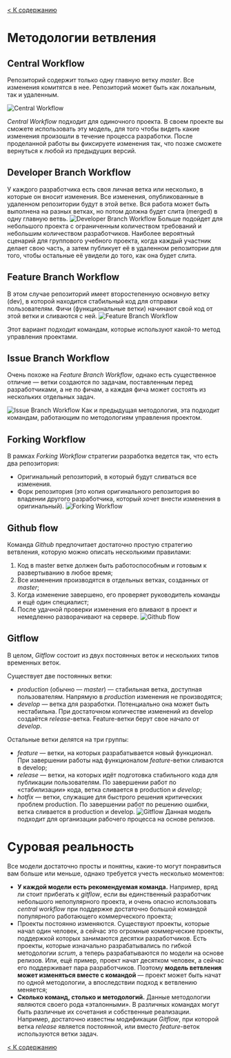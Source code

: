[< К содержанию](readme.md#содержание)

# Методологии ветвления

## Central Workflow
Репозиторий содержит только одну главную ветку *master*. Все изменения комитятся в нее. Репозиторий может быть как локальным, так и удаленным.

![Central Workflow](https://lms.skillfactory.ru/assets/courseware/v1/3dc84a125c0139cd99b1e83371fb9f25/asset-v1:SkillFactory+PHPDEV+2021+type@asset+block/PHP_5.11.1.png "Central Workflow")

*Central Workflow* подходит для одиночного проекта. В своем проекте вы сможете использовать эту модель, для того чтобы видеть какие изменения произошли в течение процесса разработки. После проделанной работы вы фиксируете изменения так, что позже сможете вернуться к любой из предыдущих версий.

## Developer Branch Workflow
У каждого разработчика есть своя личная ветка или несколько, в которые он вносит изменения. Все изменения, опубликованные в удаленном репозитории будут в этой ветке. Вся работа может быть выполнена на разных ветках, но потом должна будет слита (merged) в одну главную ветвь.
![Developer Branch Workflow](https://lms.skillfactory.ru/assets/courseware/v1/e593e355f814a2123b2f5f67da4b2571/asset-v1:SkillFactory+PHPDEV+2021+type@asset+block/PHP_5.11.2.png "Developer Branch Workflow")
Больше подойдет для небольшого проекта с ограниченным количеством требований и небольшим количеством разработчиков. Наиболее вероятный сценарий для группового учебного проекта, когда каждый участник делает свою часть, а затем публикует её в удаленном репозитории для того, чтобы остальные её увидели до того, как она будет слита.

## Feature Branch Workflow
В этом случае репозиторий имеет второстепенную основную ветку (dev), в которой находится стабильный код для отправки пользователям. Фичи (функциональные ветки) начинают свой код от этой ветки и сливаются с ней.
![Feature Branch Workflow](https://lms.skillfactory.ru/assets/courseware/v1/e1732f1ccc48717cdd68e060b334c5f1/asset-v1:SkillFactory+PHPDEV+2021+type@asset+block/PHP_5.11.3.png "Feature Branch Workflow")

Этот вариант подходит командам, которые используют какой-то метод управления проектами.

## Issue Branch Workflow
Очень похоже на *Feature Branch Workflow*, однако есть существенное отличие — ветки создаются по задачам, поставленным перед разработчиками, а не по фичам, а каждая фича может состоять из нескольких отдельных задач.

![Issue Branch Workflow](https://lms.skillfactory.ru/assets/courseware/v1/d83c4745709a40ce4092dfc686533225/asset-v1:SkillFactory+PHPDEV+2021+type@asset+block/PHP_5.11.4.png "Issue Branch Workflow")
Как и предыдущая методология, эта подходит командам, работающим по методологиям управления проектом.

## Forking Workflow
В рамках *Forking Workflow* стратегии разработка ведется так, что есть два репозитория:

* Оригинальный репозиторий, в который будут сливаться все изменения.
* Форк репозитория (это копия оригинального репозитория во владении другого разработчика, который хочет внести изменения в оригинальный).
![Forking Workflow](https://lms.skillfactory.ru/assets/courseware/v1/1d73afa2ed273693dae83e15b1f9947d/asset-v1:SkillFactory+PHPDEV+2021+type@asset+block/PHP_5.11.5.png "Forking Workflow")

## Github flow
Команда *Github* предпочитает достаточно простую стратегию ветвления, которую можно описать несколькими правилами:

1. Код в master ветке должен быть работоспособным и готовым к развертыванию в любое время;
2. Все изменения производятся в отдельных ветках, созданных от *master*;
3. Когда изменение завершено, его проверяет руководитель команды и ещё один специалист;
4. После удачной проверки изменения его вливают в проект и немедленно разворачивают на сервере.
![Github flow](https://lms.skillfactory.ru/assets/courseware/v1/39c949797262e9778ea81a2ab3ac18c0/asset-v1:SkillFactory+PHPDEV+2021+type@asset+block/PHP_5.11.6.png "Github flow")

## Gitflow
В целом, *Gitflow* состоит из двух постоянных веток и нескольких типов временных веток.

Существует две постоянных ветки:

* *production* (обычно — *master*) — стабильная ветка, доступная пользователям. Напрямую в *production* изменения не производятся;
* *develop* — ветка для разработки. Потенциально она может быть нестабильна. При достаточном количестве изменений из develop создаётся *release*-ветка. Feature-ветки берут свое начало от *develop*.

Остальные ветки делятся на три группы:

* *feature* — ветки, на которых разрабатывается новый функционал. При завершении работы над функционалом *feature*-ветки сливаются в develop;
* *release* — ветки, на которых идёт подготовка стабильного кода для публикации пользователям. По завершении работ по «стабилизации» кода, ветка сливается в production и *develop*;
* *hotfix* — ветки, служащие для быстрого решения критических проблем production. По завершении работ по решению ошибки, ветка сливается в production и develop.
![Gitflow](https://lms.skillfactory.ru/assets/courseware/v1/13fae9446a598b7b98483c5d5055d073/asset-v1:SkillFactory+PHPDEV+2021+type@asset+block/PHP_5.11.7.png "Gitflow")
Данная модель подходит для организации рабочего процесса на основе релизов.

# Суровая реальность
Все модели достаточно просты и понятны, какие-то могут понравиться вам больше или меньше, однако требуется учесть несколько моментов:

* **У каждой модели есть рекомендуемая команда.** Например, вряд ли стоит прибегать к *gitflow*, если вы единственный разработчик небольшого непопулярного проекта, и очень опасно использовать *central workflow* при поддержке достаточно большой командой популярного работающего коммерческого проекта;
* Проекты постоянно изменяются. Существуют проекты, которые начал один человек, а сейчас это огромные коммерческие проекты, поддержкой которых занимаются десятки разработчиков. Есть проекты, которые изначально разрабатывались по гибкой методологии *scrum*, а теперь разрабатываются по модели на основе релизов. Или, ещё пример, проект начат десятком человек, а сейчас его поддерживает пара разработчиков. Поэтому **модель ветвления может изменяться вместе с командой** — проект может быть начат по одной методологии, а впоследствии подход к ветвлению меняется;
* **Сколько команд, столько и методологий.** Данные методологии являются своего рода «эталонными». В различных командах могут быть различные их сочетания и собственные реализации. Например, достаточно известны модификации *Gitflow*, при которой ветка *release* является постоянной, или вместо *feature*-веток используются ветки задач.

[< К содержанию](readme.md#содержание)